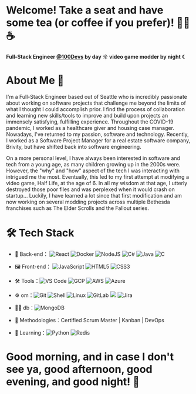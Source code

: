 # Welcome! Take a seat and have some tea (or coffee if you prefer)! 👋🍵☕

**Full-Stack Engineer [@100Devs](https://github.com/100devs) by day ☼ video game modder by night ☾**

# About Me 💬

I'm a Full-Stack Engineer based out of Seattle who is incredibly passionate about working on software projects that challenge me beyond the limits of what I thought I could accomplish prior. I find the process of collaboration and learning new skills/tools to improve and build upon projects an immensely satisfying, fulfilling experience. Throughout the COVID-19 pandemic, I worked as a healthcare giver and housing case manager. Nowadays, I've returned to my passion, software and technology. Recently, I worked as a Software Project Manager for a real estate software company, Brivity, but have shifted back into software engineering.

On a more personal level, I have always been interested in software and tech from a young age, as many children growing up in the 2000s were. However, the "why" and "how" aspect of the tech I was interacting with intrigued me the most. Eventually, this led to my first attempt at modifying a video game, Half Life, at the age of 6. In all my wisdom at that age, I utterly destroyed those poor files and was perplexed when it would crash on startup... Luckily, I have learned a lot since that first modification and am now working on several modding projects across multiple Bethesda franchises such as The Elder Scrolls and the Fallout series.

# 🛠 Tech Stack

- 🔭 Back-end： ![React](https://img.shields.io/badge/-ReactJs-61DAFB?logo=react) ![Docker](https://img.shields.io/badge/-Docker-blue?style=flat-circle&logo=Docker) ![NodeJS](https://img.shields.io/badge/-NodeJS-green?style=flat-circle&logo=Nodejs) ![C#](https://img.shields.io/badge/C%23-239120?style=flat-circle&logo=c-sharp&logoColor=white) ![Java](https://img.shields.io/badge/Java-ED8B00?style=flat-circle&logo=openjdk&logoColor=white) ![C](https://img.shields.io/badge/C-00599C?style=flat-circle&logo=c&logoColor=white)

- 🖼️ Front-end： ![JavaScript](https://img.shields.io/badge/-JavaScript-yellow?style=flat-circle&logo=javascript) ![HTML5](https://img.shields.io/badge/-HTML5-yellow?style=flat-circle&logo=html5) ![CSS3](https://img.shields.io/badge/-CSS3-yellow?style=flat-circle&logo=css3)

- :hammer_and_wrench: Tools：![VS Code](https://img.shields.io/badge/-VSCode-blue?style=flat-circle&logo=VSCode) ![GCP](https://img.shields.io/badge/Google_Cloud-4285F4?style=flat-circle&logo=google-cloud&logoColor=white) ![AWS](https://img.shields.io/badge/Amazon_AWS-232F3E?style=flat-circle&logo=amazon-aws&logoColor=white) ![Azure](https://img.shields.io/badge/Microsoft_Azure-0089D6?style=flat-circle&logo=microsoft-azure&logoColor=white)

- ⚙️ om：![Git](https://img.shields.io/badge/-Git-yellow?style=flat-circle&logo=git) ![Shell](https://img.shields.io/badge/-Shell-red?style=flat-circle&logo=shell) ![Linux](https://img.shields.io/badge/-Linux-gray?style=flat-circle&logo=Linux) ![GitLab](https://img.shields.io/badge/-GitLab-orange?style=flat-circle&logo=GitLab) ![](https://img.shields.io/badge/-GitHub-black?style=flat-circle&logo=GitHub) ![Jira](https://img.shields.io/badge/Jira-0052CC?style=flat-circle&logo=Jira&logoColor=white)

- 👨‍💻 db：![MongoDB](https://img.shields.io/badge/-MongoDB-blue?style=flat-circle&logo=MongoDB) 

- 🤝 Methodologies：Certified Scrum Master | Kanban | DevOps
 
- 🌱 Learning：![Python](https://img.shields.io/badge/-Python-yellow?style=flat-circle&logo=Python) ![Redis](https://img.shields.io/badge/-Redis-green?style=flat-circle&logo=Redis)

# Good morning, and in case I don't see ya, good afternoon, good evening, and good night! 🙏
